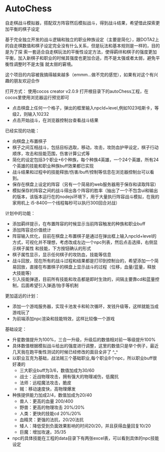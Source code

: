 # AutoChess
自走棋战斗模拟器，搭配双方阵容然后模拟战斗，得到战斗结果，希望借此探索更加平衡的棋子设定

基于完全独立开发的战斗逻辑和独立的职业种族设定（主要是简化），跟DOTA2上的自走棋数值和棋子设定完全没有什么关系，但是玩法和基本规则是一样的，目的是为了探
索一套适合自走棋玩法的平衡性设定方法，使得羁绊和棋子的强度更加平衡，加入新棋子和职业的时候其强度也更加合适，而不是太强或者太弱，避免平衡性调整时不是太强
就太弱的窘境。

这个项目的内容被我搞得越来越多（emmm...做不完的感觉），如果有对这个有兴趣的朋友欢迎合作

打开方式：
使用cocos creator v2.0.9 打开根目录下的autoChess工程，在cocos里使用浏览器运行预览即可
- 点击棋盘上任何一个格子，弹出的框里输入npcId+level,例如1023哈斯卡，等级2，则输入10232
- 点击开始战斗，在浏览器控制台查看战斗结果

已经实现的功能：
- 向棋盘上布置棋子
- 棋子之间互相战斗，包括目标选取，移动，攻击，攻防血护甲设定，棋子行动顺序，攻击和技能范围，伤害计算公式等
- 简化的设定包括3个职业+6个种族，每个种族4英雄，一个24个英雄，所有24个英雄的技能和职业种族buff效果都已实现
- 战斗结果和过程中的技能释放/伤害/buff/控制等信息在浏览器控制台可以看到。
- 保存在棋盘上设定的阵容（另有一个简易的web服务器用于保存和读取阵容）
- 模拟保存的阵容之间的战斗得出各个阵容的胜率（抽出了一个不包含ui和输出的版本，该版本运行在的nodejs环境下，用于大量执行阵容战斗模拟，在我的家用机上
i5-8400一个线程每秒可以执行300回合对战）

计划中的功能：
- 添加羁绊提示，在布置阵容的时候显示当前阵容触发的种族和职业buff
- 添加阵容总价值统计
- 阵容输入优化，目前在棋盘上布置棋子是通过在弹出框上输入npcId+level的方式，可视化并不理想，考虑改成左边一个npc列表，然后点击选择，右侧显示棋子属性
和技能，下方按钮确认的形式
- 棋子属性显示，显示任何棋子的攻防血，技能等信息
- 战斗回放，现在所有的战斗过程和结果都是打印到控制台的，希望添加一个简易回放，直接在布置棋子的棋盘上显示战斗的过程（位移，血量/蓝量，释放大技能等）
- 引入技能弹道，目前所有技能和攻击都是即时生效的，间隔主要靠cd和蓝量控制，后面希望引入弹道/抬手等机制

更加遥远的计划：
- 添加一个游戏服务器，实现卡池发卡和轮次循环，发钱升级等，这样就能当成游戏玩了
- 为前端添加npc渲染和技能特效，这样比较像一个游戏

基础设定：
- 升星数值提升为100%，三合一升级，升级后的数值相对前一等级提升100%
- 具体数值根据模拟战斗给出的强度进行调整，这里的数值只是举个例子，最近几天我在跑平衡性测试的时候已经修改的面目全非了 ^_^
- 以职业互克为基础，战法贼三个基础职业,每个职业8个npc，所以职业buff很好凑的
  - 三大职业buff为3/6，数值加成为30/60
  - 战士：近战物理攻击，拥有强大的物理减伤，低魔抗  
  - 法师：远程魔法攻击，脆皮 
  - 贼：移动速度快，高物理爆发
- 种族提供能力加成2/4，数值加成为20/40
  - 兽人：更高的血量 200/400
  - 野兽：更高的物理攻击 20%/20%
  - 人类：更快的技能cd 20%/20%
  - 血精灵：更强的法抗，20/20法抗
  - 矮人：降低受到负面效果影响的时间20/20，并且获得血量回复10/20
  - 巨魔：增加攻速，35/35
- npc的具体技能在工程的data目录下有两张excel表，可以看到具体的npc技能设定
